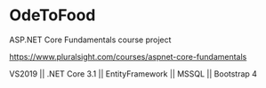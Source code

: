 # OdeToFood
ASP.NET Core Fundamentals course project

<https://www.pluralsight.com/courses/aspnet-core-fundamentals>

VS2019 || .NET Core 3.1 || EntityFramework || MSSQL || Bootstrap 4 
